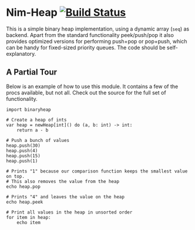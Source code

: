 Nim-Heap [![Build Status](https://github.com/bluenote10/nim-heap/workflows/ci/badge.svg)](https://github.com/bluenote10/nim-heap/actions?query=workflow%3Aci)
========

This is a simple binary heap implementation, using a dynamic array (`seq`) as
backend. Apart from the standard functionality peek/push/pop it also provides
optimized versions for performing push+pop or pop+push, which can be handy for
fixed-sized priority queues. The code should be self-explanatory.

A Partial Tour
--------------

Below is an example of how to use this module. It contains a few of the
procs available, but not all. Check out the source for the full set of
functionality.

```nimrod
import binaryheap

# Create a heap of ints
var heap = newHeap[int]() do (a, b: int) -> int:
    return a - b

# Push a bunch of values
heap.push(30)
heap.push(4)
heap.push(15)
heap.push(1)

# Prints "1" because our comparison function keeps the smallest value on top.
# This also removes the value from the heap
echo heap.pop

# Prints "4" and leaves the value on the heap
echo heap.peek

# Print all values in the heap in unsorted order
for item in heap:
    echo item
```
